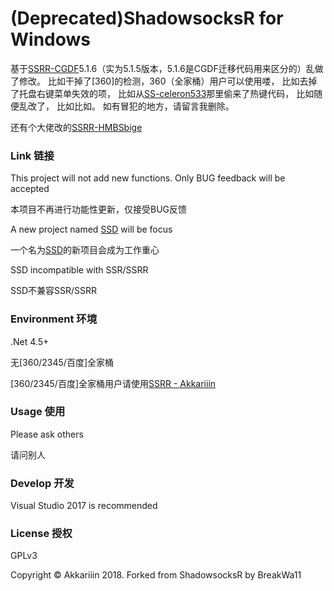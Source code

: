 (Deprecated)ShadowsocksR for Windows
=======================

基于[SSRR-CGDF](https://github.com/CGDF-Github/SSRR-Windows)5.1.6（实为5.1.5版本，5.1.6是CGDF迁移代码用来区分的）乱做了修改。
比如干掉了[360]的检测，360（全家桶）用户可以使用喽，
比如去掉了托盘右键菜单失效的项，
比如从[SS-celeron533](https://github.com/shadowsocks/shadowsocks-windows)那里偷来了热键代码，
比如随便乱改了，
比如比如。
如有冒犯的地方，请留言我删除。

还有个大佬改的[SSRR-HMBSbige](https://github.com/HMBSbige/ShadowsocksR-Windows)

### Link 链接

This project will not add new functions. Only BUG feedback will be accepted

本项目不再进行功能性更新，仅接受BUG反馈

A new project named [SSD](https://github.com/CGDF-Github/SSD-Windows) will be focus

一个名为[SSD](https://github.com/CGDF-Github/SSD-Windows)的新项目会成为工作重心

SSD incompatible with SSR/SSRR

SSD不兼容SSR/SSRR

### Environment 环境

.Net 4.5+

无\[360/2345/百度\]全家桶

\[360/2345/百度\]全家桶用户请使用[SSRR - Akkariiin](https://github.com/shadowsocksrr/shadowsocksr-csharp)

### Usage 使用

Please ask others

请问别人

### Develop 开发

Visual Studio 2017 is recommended

### License 授权

GPLv3

Copyright © Akkariiin 2018. Forked from ShadowsocksR by BreakWa11
